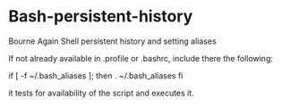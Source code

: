 # Bash-persistent-history
Bourne Again Shell persistent history and setting aliases

If not already available in .profile or .bashrc, include there the following:

if [ -f ~/.bash_aliases ]; then
    . ~/.bash_aliases
fi

it tests for availability of the script and executes it.

